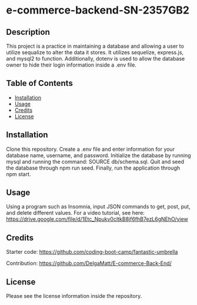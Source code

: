 #  e-commerce-backend-SN-2357GB2
## Description
This project is a practice in maintaining a database and allowing a user to utilize sequalize to alter the data it stores. It utilizes sequelize, express.js, and mysql2 to function. Additionally, dotenv is used to allow the database owner to  hide their login information inside a .env file. 
## Table of Contents
- [Installation](#installation)
- [Usage](#usage)
- [Credits](#credits)
- [License](#license)
## Installation
Clone this repository. Create a .env file and enter information for your database name, username, and password. Initialize the database by running mysql and running the command: SOURCE db/schema.sql. Quit and seed the database through npm run seed. Finally, run the application through npm start.
## Usage
Using a program such as Insomnia, input JSON commands to get, post, put, and delete different values. For a video tutorial, see here: https://drive.google.com/file/d/1Etc_Npukv0cltkB8jf6fhB7ezL6gNEhO/view
## Credits
Starter code: https://github.com/coding-boot-camp/fantastic-umbrella

Contribution: https://github.com/DelgaMatt/E-commerce-Back-End/
## License
Please see the license information inside the repository.
